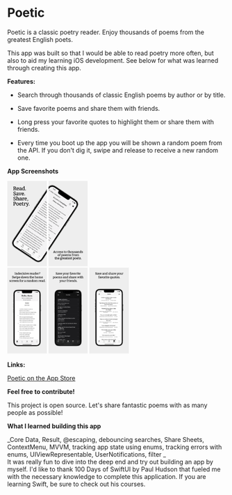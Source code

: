 # Poetic

Poetic is a classic poetry reader. Enjoy thousands of poems from the greatest English poets. 

This app was built so that I would be able to read poetry more often, but also to aid my learning iOS development. 
See below for what was learned through creating this app.

**Features:**

- Search through thousands of classic English poems by author or by title.

- Save favorite poems and share them with friends.

- Long press your favorite quotes to highlight them or share them with friends. 

- Every time you boot up the app you will be shown a random poem from the API. If you don't dig it, swipe and release to receive a new random one. 

**App Screenshots**

<img src="https://github.com/thompson-dean/Poetic/blob/main/Poetic/screenshots/screen08.jpeg" width=18% height=18%>  <img src="https://github.com/thompson-dean/Poetic/blob/main/Poetic/screenshots/screen09.jpeg" width=18% height=18%>  <br> 
<img src="https://github.com/thompson-dean/Poetic/blob/main/Poetic/screenshots/screen10.jpeg" width=18% height=18%> <img src="https://github.com/thompson-dean/Poetic/blob/main/Poetic/screenshots/screen11.jpeg" width=18% height=18%>  <img src="https://github.com/thompson-dean/Poetic/blob/main/Poetic/screenshots/screen12.jpeg" width=18% height=18%>  


**Links:**

[Poetic on the App Store](https://apps.apple.com/us/app/poetic/id1614416936)

**Feel free to contribute!**

This project is open source. Let's share fantastic poems with as many people as possible!

**What I learned building this app**

_Core Data, Result, @escaping, debouncing searches, Share Sheets, ContextMenu, MVVM, tracking app state using enums, tracking errors with enums, UIViewRepresentable, UserNotifications, filter _ <br>
It was really fun to dive into the deep end and try out building an app by myself. I'd like to thank 100 Days of SwiftUI by Paul Hudson that fueled me with the necessary knowledge to complete this application. If you are learning Swift, be sure to check out his courses.


